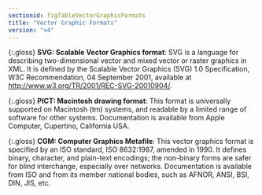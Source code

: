 ```yaml
---
sectionid: figTableVectorGraphicFormats
title: "Vector Graphic Formats"
version: "v4"
---
```


{:.gloss}
**SVG: Scalable Vector Graphics format**: SVG is a language for describing two-dimensional vector and mixed vector or raster graphics in XML. It is defined by the Scalable Vector Graphics (SVG) 1.0 Specification, W3C Recommendation, 04 September 2001, available at http://www.w3.org/TR/2001/REC-SVG-20010904/.

{:.gloss}
**PICT: Macintosh drawing format**: This format is universally supported on Macintosh (tm) systems, and readable by a limited range of software for other systems. Documentation is available from Apple Computer, Cupertino, California USA.

{:.gloss}
**CGM: Computer Graphics Metafile**: This vector graphics format is specified by an ISO standard, ISO 8632:1987, amended in 1990. It defines binary, character, and plain-text encodings; the non-binary forms are safer for blind interchange, especially over networks. Documentation is available from ISO and from its member national bodies, such as AFNOR, ANSI, BSI, DIN, JIS, etc.
